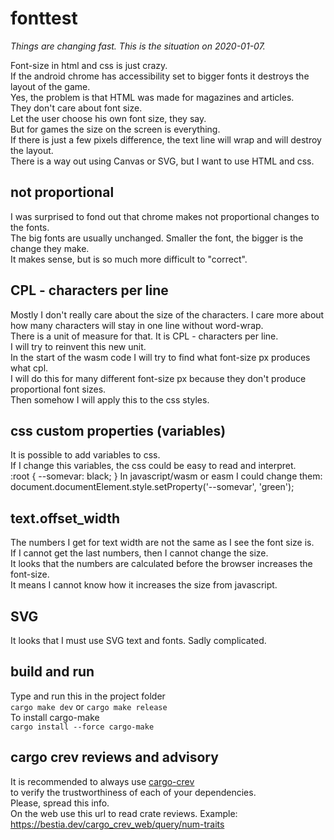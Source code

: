 # fonttest

*Things are changing fast. This is the situation on 2020-01-07.*

Font-size in html and css is just crazy.  
If the android chrome has accessibility set to bigger fonts it destroys the layout of the game.  
Yes, the problem is that HTML was made for magazines and articles.  
They don't care about font size.  
Let the user choose his own font size, they say.  
But for games the size on the screen is everything.  
If there is just a few pixels difference, the text line will wrap and will destroy the layout.  
There is a way out using Canvas or SVG, but I want to use HTML and css.  

## not proportional

I was surprised to fond out that chrome makes not proportional changes to the fonts.  
The big fonts are usually unchanged. Smaller the font, the bigger is the change they make.  
It makes sense, but is so much more difficult to "correct".  

## CPL - characters per line

Mostly I don't really care about the size of the characters.
I care more about how many characters will stay in one line without word-wrap.  
There is a unit of measure for that. It is CPL - characters per line.  
I will try to reinvent this new unit.  
In the start of the wasm code I will try to find what font-size px produces what cpl.  
I will do this for many different font-size px because they don't produce proportional font sizes.  
Then somehow I will apply this to the css styles.  

## css custom properties (variables)

It is possible to add variables to css.  
If I change this variables, the css could be easy to read and interpret.  
:root {
    --somevar: black;
}
In javascript/wasm or easm I could change them:
document.documentElement.style.setProperty('--somevar', 'green');

## text.offset_width

The numbers I get for text width are not the same as I see the font size is.  
If I cannot get the last numbers, then I cannot change the size.  
It looks that the numbers are calculated before the browser increases the font-size.  
It means I cannot know how it increases the size from javascript.  

## SVG

It looks that I must use SVG text and fonts. Sadly complicated.  

## build and run

Type and run this in the project folder  
`cargo make dev` or `cargo make release`  
To install cargo-make  
`cargo install --force cargo-make`  

## cargo crev reviews and advisory

It is recommended to always use [cargo-crev](https://github.com/crev-dev/cargo-crev)  
to verify the trustworthiness of each of your dependencies.  
Please, spread this info.  
On the web use this url to read crate reviews. Example:  
<https://bestia.dev/cargo_crev_web/query/num-traits>  

